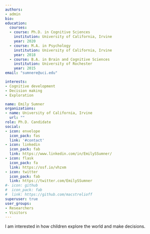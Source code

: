 ```yaml
---
authors:
- admin
bio: 
education:
  courses:
  - course: Ph.D. in Cognitive Sciences
    institution: University of California, Irvine
    year: 2020
  - course: M.A. in Psychology
    institution: University of California, Irvine
    year: 2018
  - course: B.A. in Brain and Cognitive Sciences
    institution: University of Rochester
    year: 2015
email: "sumnere@uci.edu"

interests:
- Cognitive development
- Decision making
- Exploration

name: Emily Sumner
organizations:
- name: University of California, Irvine
  url: ""
role: Ph.D. Candidate
social:
- icon: envelope
  icon_pack: fas
  link: '#contact'
- icon: linkedin
  icon_pack: fab
  link: https://www.linkedin.com/in/EmilySSumner/
- icon: flask
  icon_pack: fa
  link: https://osf.io/vhzxm
- icon: twitter
  icon_pack: fab
  link: https://twitter.com/EmilySSumner
#- icon: github
#  icon_pack: fab
#  link: https://github.com/macstrelioff
superuser: true
user_groups:
- Researchers
- Visitors
---
```


I am interested in how children explore the world and make decisions. 



